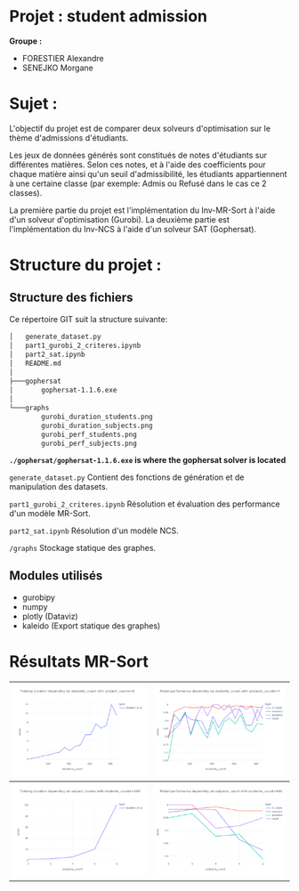# Projet : student admission

**Groupe :** 

- FORESTIER Alexandre
- SENEJKO Morgane

# Sujet :

L'objectif du projet est de comparer deux solveurs d'optimisation sur le thème d'admissions d'étudiants.

Les jeux de données générés sont constitués de notes d'étudiants sur différentes matières. Selon ces notes, et à l'aide des coefficients pour chaque matière ainsi qu'un seuil d'admissibilité, les étudiants appartiennent à une certaine classe (par exemple: Admis ou Refusé dans le cas ce 2 classes).

La première partie du projet est l'implémentation du Inv-MR-Sort à l'aide d'un solveur d'optimisation (Gurobi).
La deuxième partie est l'implémentation du Inv-NCS à l'aide d'un solveur SAT (Gophersat).


# Structure du projet :

## Structure des fichiers

Ce répertoire GIT suit la structure suivante:

```dir
│   generate_dataset.py
│   part1_gurobi_2_criteres.ipynb
│   part2_sat.ipynb
│   README.md
│
├───gophersat
│       gophersat-1.1.6.exe
│
└───graphs
        gurobi_duration_students.png
        gurobi_duration_subjects.png
        gurobi_perf_students.png
        gurobi_perf_subjects.png
```

**`./gophersat/gophersat-1.1.6.exe` is where the gophersat solver is located**

`generate_dataset.py` Contient des fonctions de génération et de manipulation des datasets.

`part1_gurobi_2_criteres.ipynb` Résolution et évaluation des performance d'un modèle MR-Sort.

`part2_sat.ipynb` Résolution d'un modèle NCS.

`/graphs` Stockage statique des graphes.


## Modules utilisés

- gurobipy
- numpy
- plotly (Dataviz)
- kaleido (Export statique des graphes)

# Résultats MR-Sort 

<table>
    <tbody>
        <tr>
            <td><img src="graphs/gurobi_duration_students.png"></td>
            <td><img src="graphs/gurobi_perf_students.png"></td>
        </tr>
    </tbody>
    <tbody>
        <tr>
            <td><img src="graphs/gurobi_duration_subjects.png"></td>
            <td><img src="graphs/gurobi_perf_subjects.png"></td>
        </tr>
    </tbody>
</table>

